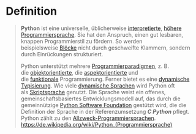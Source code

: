 # Definition
>**Python** ist eine universelle, üblicherweise [interpretierte](https://de.wikipedia.org/wiki/Interpreter "Interpreter"), [höhere Programmiersprache](https://de.wikipedia.org/wiki/H%C3%B6here_Programmiersprache "Höhere Programmiersprache"). Sie hat den Anspruch, einen gut lesbaren, knappen Programmierstil zu fördern. So werden beispielsweise [Blöcke](https://de.wikipedia.org/wiki/Blockstruktur "Blockstruktur") nicht durch geschweifte Klammern, sondern durch Einrückungen strukturiert.
>
>Python unterstützt mehrere [Programmierparadigmen](https://de.wikipedia.org/wiki/Programmierparadigma "Programmierparadigma"), z. B. die [objektorientierte](https://de.wikipedia.org/wiki/Objektorientierte_Programmierung "Objektorientierte Programmierung"), die [aspektorientierte](https://de.wikipedia.org/wiki/Aspektorientierte_Programmierung "Aspektorientierte Programmierung") und die [funktionale](https://de.wikipedia.org/wiki/Funktionale_Programmierung "Funktionale Programmierung") Programmierung. Ferner bietet es eine [dynamische Typisierung](https://de.wikipedia.org/wiki/Dynamische_Typisierung "Dynamische Typisierung"). Wie viele [dynamische Sprachen](https://de.wikipedia.org/wiki/Dynamische_Programmiersprache "Dynamische Programmiersprache") wird Python oft als [Skriptsprache](https://de.wikipedia.org/wiki/Skriptsprache "Skriptsprache") genutzt. Die Sprache weist ein offenes, gemeinschaftsbasiertes Entwicklungsmodell auf, das durch die gemeinnützige [Python Software Foundation](https://de.wikipedia.org/wiki/Python_Software_Foundation "Python Software Foundation") gestützt wird, die die Definition der Sprache in der Referenzumsetzung ***C Python*** pflegt. Python zählt zu den [Allzweck-Programmiersprachen](https://de.wikipedia.org/wiki/Allzweck-Programmiersprache "Allzweck-Programmiersprache").
>https://de.wikipedia.org/wiki/Python_(Programmiersprache)